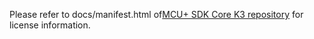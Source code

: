 Please refer to docs/manifest.html of[MCU+ SDK Core K3 repository](https://github.com/TexasInstruments/mcupsdk-core-k3) for license information.
